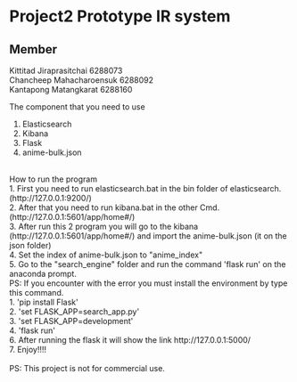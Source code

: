 # Project2 Prototype IR system
## Member
Kittitad Jiraprasitchai 6288073<br>
Chancheep Mahacharoensuk 6288092<br>
Kantapong Matangkarat 6288160<br>

The component that you need to use<br>
1. Elasticsearch<br>
2. Kibana<br>
3. Flask<br>
4. anime-bulk.json<br>

<br>
How to run the program<br>
1. First you need to run elasticsearch.bat in the bin folder of elasticsearch. (http://127.0.0.1:9200/)<br>
2. After that you need to run kibana.bat in the other Cmd. (http://127.0.0.1:5601/app/home#/) <br>
3. After run this 2 program you will go to the kibana (http://127.0.0.1:5601/app/home#/) and import the anime-bulk.json (it on the json folder)<br>
4. Set the index of anime-bulk.json to "anime_index"<br>
5. Go to the "search_engine" folder and run the command 'flask run' on the anaconda prompt.<br>
PS: If you encounter with the error you must install the environment by type this command.<br>
    1. 'pip install Flask'<br>
    2. 'set FLASK_APP=search_app.py'<br>
    3. 'set FLASK_APP=development'<br>
    4. 'flask run'<br>
6. After running the flask it will show the link http://127.0.0.1:5000/<br>
7. Enjoy!!!!<br>
<br>
PS: This project is not for commercial use.
